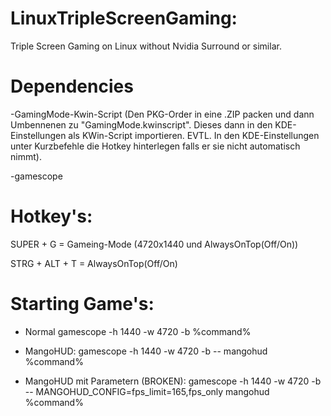 # LinuxTripleScreenGaming:
Triple Screen Gaming on Linux without Nvidia Surround or similar.

# Dependencies
-GamingMode-Kwin-Script (Den PKG-Order in eine .ZIP packen und dann Umbennenen zu "GamingMode.kwinscript". Dieses dann in den KDE-Einstellungen als KWin-Script importieren. EVTL. In den KDE-Einstellungen unter Kurzbefehle die Hotkey hinterlegen falls er sie nicht automatisch nimmt).

-gamescope

# Hotkey's:
SUPER + G = Gameing-Mode (4720x1440 und AlwaysOnTop(Off/On))

STRG + ALT + T = AlwaysOnTop(Off/On)

# Starting Game's:

- Normal
gamescope -h 1440 -w 4720 -b %command%

- MangoHUD:
gamescope -h 1440 -w 4720 -b -- mangohud %command%

- MangoHUD mit Parametern (BROKEN):
gamescope -h 1440 -w 4720 -b -- MANGOHUD_CONFIG=fps_limit=165,fps_only mangohud %command%
